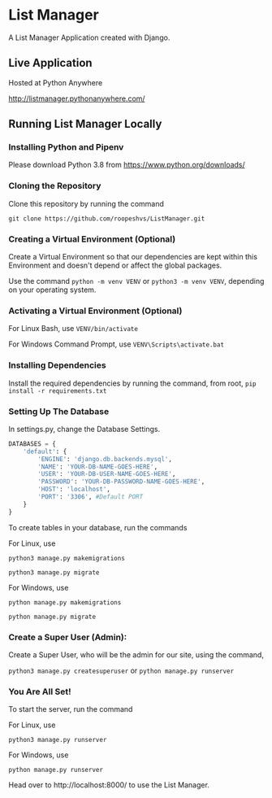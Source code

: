 # List Manager

A List Manager Application created with Django.

## Live Application

Hosted at Python Anywhere

http://listmanager.pythonanywhere.com/

## Running List Manager Locally

### Installing Python and Pipenv

Please download Python 3.8 from https://www.python.org/downloads/

### Cloning the Repository

Clone this repository by running the command

`git clone https://github.com/roopeshvs/ListManager.git`

### Creating a Virtual Environment (Optional)

Create a Virtual Environment so that our dependencies are kept within this Environment and doesn't depend or affect the global packages.

Use the command `python -m venv VENV` or `python3 -m venv VENV`, depending on your operating system.

### Activating a Virtual Environment (Optional)

For Linux Bash, use
`VENV/bin/activate`

For Windows Command Prompt, use
`VENV\Scripts\activate.bat`

### Installing Dependencies

Install the required dependencies by running the command, from root,
`pip install -r requirements.txt`

### Setting Up The Database

In settings.py, change the Database Settings.

```python
DATABASES = {
    'default': {
        'ENGINE': 'django.db.backends.mysql',
        'NAME': 'YOUR-DB-NAME-GOES-HERE',
        'USER': 'YOUR-DB-USER-NAME-GOES-HERE',
        'PASSWORD': 'YOUR-DB-PASSWORD-NAME-GOES-HERE',
        'HOST': 'localhost',
        'PORT': '3306', #Default PORT
    }
}
```

To create tables in your database, run the commands

For Linux, use

`python3 manage.py makemigrations`

`python3 manage.py migrate`

For Windows, use

`python manage.py makemigrations`

`python manage.py migrate`

### Create a Super User (Admin):

Create a Super User, who will be the admin for our site, using the command,

`python3 manage.py createsuperuser` or `python manage.py runserver`

### You Are All Set!

To start the server, run the command

For Linux, use

`python3 manage.py runserver`

For Windows, use

`python manage.py runserver`

Head over to http://localhost:8000/ to use the List Manager.